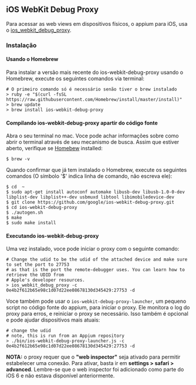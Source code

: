 ## iOS WebKit Debug Proxy

Para acessar as web views em dispositivos físicos, o appium para iOS, usa o [ios_webkit_debug_proxy](https://github.com/google/ios-webkit-debug-proxy).

### Instalação

#### Usando o Homebrew

Para instalar a versão mais recente do ios-webkit-debug-proxy usando o
Homebrew, execute os seguintes comandos via terminal:

 ``` center
 # O primeiro comando só é necessário senão tiver o brew instalado
 > ruby -e "$(curl -fsSL https://raw.githubusercontent.com/Homebrew/install/master/install)"
 > brew update
 > brew install ios-webkit-debug-proxy
 ```

#### Compilando ios-webkit-debug-proxy apartir do código fonte

Abra o seu terminal no mac. Voce pode achar informações sobre como abrir o terminal
através de seu mecanismo de busca. Assim que estiver aberto, verifique se
[Homebew](http://brew.sh/) installed:

```shell
$ brew -v
```

Quando confirmar que já tem instalado o Homebrew, execute os seguintes comandos (O símbolo '$' indica linha de
comando, não escreva ele):

```shell
$ cd  ~
$ sudo apt-get install autoconf automake libusb-dev libusb-1.0-0-dev libplist-dev libplist++-dev usbmuxd libtool libimobiledevice-dev
$ git clone https://github.com/google/ios-webkit-debug-proxy.git
$ cd ios-webkit-debug-proxy
$ ./autogen.sh
$ make
$ sudo make install
```

#### Executando ios-webkit-debug-proxy

Uma vez instalado, voce pode iniciar o proxy com o seguinte comando:

``` center
# Change the udid to be the udid of the attached device and make sure to set the port to 27753
# as that is the port the remote-debugger uses. You can learn how to retrieve the UDID from
# Apple's developer resources.
> ios_webkit_debug_proxy -c 0e4b2f612b65e98c1d07d22ee08678130d345429:27753 -d
```

Voce também pode usar o `ios-webkit-debug-proxy-launcher`, um pequeno script no código fonte do appium, para iniciar
o proxy. Ele monitora o log do proxy para erros, e reiniciar o proxy se necessário. Isso também é opcional e pode ajudar
dispositivos mais atuais:

``` center
# change the udid
# note, this is run from an Appium repository
> ./bin/ios-webkit-debug-proxy-launcher.js -c 0e4b2f612b65e98c1d07d22ee08678130d345429:27753 -d
```

**NOTA:** o proxy requer que o **"web inspector"** seja ativado para 
permitir estabelecer uma conexão. Para ativar, basta ir em **settings >
safari > advanced**. Lembre-se que o web inspector foi adicionado como parte do iOS 6 e não estava disponível anteriormente.
